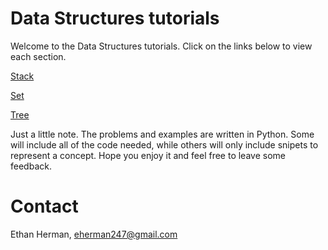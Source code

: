 # Data Structures tutorials

Welcome to the Data Structures tutorials. Click on the links below to view each section.

[Stack](stack.md)

[Set](set.md)

[Tree](tree.md)

Just a little note. The problems and examples are written in Python. Some will include all of the code needed, while others will only include snipets to represent a concept. Hope you enjoy it and feel free to leave some feedback.

# Contact
Ethan Herman, eherman247@gmail.com
